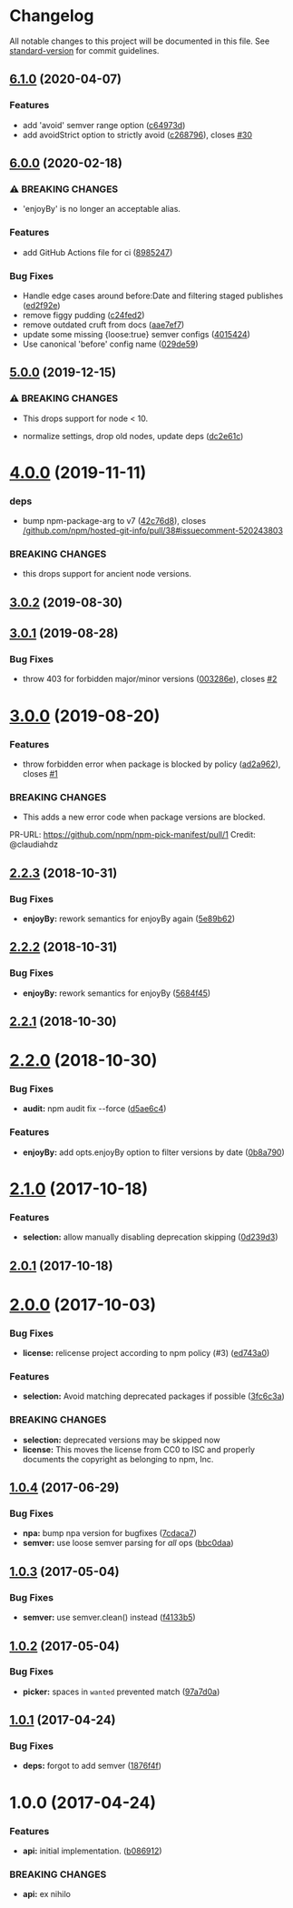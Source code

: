 # Changelog

All notable changes to this project will be documented in this file. See [standard-version](https://github.com/conventional-changelog/standard-version) for commit guidelines.

## [6.1.0](https://github.com/npm/npm-pick-manifest/compare/v6.0.0...v6.1.0) (2020-04-07)


### Features

* add 'avoid' semver range option ([c64973d](https://github.com/npm/npm-pick-manifest/commit/c64973d63ddf6797edf41c20df641f816d30ff03))
* add avoidStrict option to strictly avoid ([c268796](https://github.com/npm/npm-pick-manifest/commit/c2687967b6294f5ce01aa6b59071e79272dc57de)), closes [#30](https://github.com/npm/npm-pick-manifest/issues/30)

## [6.0.0](https://github.com/npm/npm-pick-manifest/compare/v5.0.0...v6.0.0) (2020-02-18)


### ⚠ BREAKING CHANGES

* 'enjoyBy' is no longer an acceptable alias.

### Features

* add GitHub Actions file for ci ([8985247](https://github.com/npm/npm-pick-manifest/commit/898524727fa157f46fdf4eb0c11148ae4808226b))


### Bug Fixes

* Handle edge cases around before:Date and filtering staged publishes ([ed2f92e](https://github.com/npm/npm-pick-manifest/commit/ed2f92e7fdc9cc7836b13ebc73e17d8fd296a07e))
* remove figgy pudding ([c24fed2](https://github.com/npm/npm-pick-manifest/commit/c24fed25b8f77fbbcc3107030f2dfed55fa54222))
* remove outdated cruft from docs ([aae7ef7](https://github.com/npm/npm-pick-manifest/commit/aae7ef7625ddddbac0548287e5d57b8f76593322))
* update some missing {loose:true} semver configs ([4015424](https://github.com/npm/npm-pick-manifest/commit/40154244a3fe1af86462bc1d6165199fc3315c10))
* Use canonical 'before' config name ([029de59](https://github.com/npm/npm-pick-manifest/commit/029de59bda6d3376f03760a00efe4ac9d997c623))

## [5.0.0](https://github.com/npm/npm-pick-manifest/compare/v4.0.0...v5.0.0) (2019-12-15)


### ⚠ BREAKING CHANGES

* This drops support for node < 10.

* normalize settings, drop old nodes, update deps ([dc2e61c](https://github.com/npm/npm-pick-manifest/commit/dc2e61cc06bd19e079128e77397df7593741da50))

<a name="4.0.0"></a>
# [4.0.0](https://github.com/npm/npm-pick-manifest/compare/v3.0.2...v4.0.0) (2019-11-11)


### deps

* bump npm-package-arg to v7 ([42c76d8](https://github.com/npm/npm-pick-manifest/commit/42c76d8)), closes [/github.com/npm/hosted-git-info/pull/38#issuecomment-520243803](https://github.com//github.com/npm/hosted-git-info/pull/38/issues/issuecomment-520243803)


### BREAKING CHANGES

* this drops support for ancient node versions.



<a name="3.0.2"></a>
## [3.0.2](https://github.com/npm/npm-pick-manifest/compare/v3.0.1...v3.0.2) (2019-08-30)



<a name="3.0.1"></a>
## [3.0.1](https://github.com/npm/npm-pick-manifest/compare/v3.0.0...v3.0.1) (2019-08-28)


### Bug Fixes

* throw 403 for forbidden major/minor versions ([003286e](https://github.com/npm/npm-pick-manifest/commit/003286e)), closes [#2](https://github.com/npm/npm-pick-manifest/issues/2)



<a name="3.0.0"></a>
# [3.0.0](https://github.com/npm/npm-pick-manifest/compare/v2.2.3...v3.0.0) (2019-08-20)


### Features

* throw forbidden error when package is blocked by policy ([ad2a962](https://github.com/npm/npm-pick-manifest/commit/ad2a962)), closes [#1](https://github.com/npm/npm-pick-manifest/issues/1)


### BREAKING CHANGES

* This adds a new error code when package versions are
blocked.

PR-URL: https://github.com/npm/npm-pick-manifest/pull/1
Credit: @claudiahdz



<a name="2.2.3"></a>
## [2.2.3](https://github.com/npm/npm-pick-manifest/compare/v2.2.2...v2.2.3) (2018-10-31)


### Bug Fixes

* **enjoyBy:** rework semantics for enjoyBy again ([5e89b62](https://github.com/npm/npm-pick-manifest/commit/5e89b62))



<a name="2.2.2"></a>
## [2.2.2](https://github.com/npm/npm-pick-manifest/compare/v2.2.1...v2.2.2) (2018-10-31)


### Bug Fixes

* **enjoyBy:** rework semantics for enjoyBy ([5684f45](https://github.com/npm/npm-pick-manifest/commit/5684f45))



<a name="2.2.1"></a>
## [2.2.1](https://github.com/npm/npm-pick-manifest/compare/v2.2.0...v2.2.1) (2018-10-30)



<a name="2.2.0"></a>
# [2.2.0](https://github.com/npm/npm-pick-manifest/compare/v2.1.0...v2.2.0) (2018-10-30)


### Bug Fixes

* **audit:** npm audit fix --force ([d5ae6c4](https://github.com/npm/npm-pick-manifest/commit/d5ae6c4))


### Features

* **enjoyBy:** add opts.enjoyBy option to filter versions by date ([0b8a790](https://github.com/npm/npm-pick-manifest/commit/0b8a790))



<a name="2.1.0"></a>
# [2.1.0](https://github.com/npm/npm-pick-manifest/compare/v2.0.1...v2.1.0) (2017-10-18)


### Features

* **selection:** allow manually disabling deprecation skipping ([0d239d3](https://github.com/npm/npm-pick-manifest/commit/0d239d3))



<a name="2.0.1"></a>
## [2.0.1](https://github.com/npm/npm-pick-manifest/compare/v2.0.0...v2.0.1) (2017-10-18)



<a name="2.0.0"></a>
# [2.0.0](https://github.com/npm/npm-pick-manifest/compare/v1.0.4...v2.0.0) (2017-10-03)


### Bug Fixes

* **license:** relicense project according to npm policy (#3) ([ed743a0](https://github.com/npm/npm-pick-manifest/commit/ed743a0))


### Features

* **selection:** Avoid matching deprecated packages if possible ([3fc6c3a](https://github.com/npm/npm-pick-manifest/commit/3fc6c3a))


### BREAKING CHANGES

* **selection:** deprecated versions may be skipped now
* **license:** This moves the license from CC0 to ISC and properly documents the copyright as belonging to npm, Inc.



<a name="1.0.4"></a>
## [1.0.4](https://github.com/npm/npm-pick-manifest/compare/v1.0.3...v1.0.4) (2017-06-29)


### Bug Fixes

* **npa:** bump npa version for bugfixes ([7cdaca7](https://github.com/npm/npm-pick-manifest/commit/7cdaca7))
* **semver:** use loose semver parsing for *all* ops ([bbc0daa](https://github.com/npm/npm-pick-manifest/commit/bbc0daa))



<a name="1.0.3"></a>
## [1.0.3](https://github.com/npm/npm-pick-manifest/compare/v1.0.2...v1.0.3) (2017-05-04)


### Bug Fixes

* **semver:** use semver.clean() instead ([f4133b5](https://github.com/npm/npm-pick-manifest/commit/f4133b5))



<a name="1.0.2"></a>
## [1.0.2](https://github.com/npm/npm-pick-manifest/compare/v1.0.1...v1.0.2) (2017-05-04)


### Bug Fixes

* **picker:** spaces in `wanted` prevented match ([97a7d0a](https://github.com/npm/npm-pick-manifest/commit/97a7d0a))



<a name="1.0.1"></a>
## [1.0.1](https://github.com/npm/npm-pick-manifest/compare/v1.0.0...v1.0.1) (2017-04-24)


### Bug Fixes

* **deps:** forgot to add semver ([1876f4f](https://github.com/npm/npm-pick-manifest/commit/1876f4f))



<a name="1.0.0"></a>
# 1.0.0 (2017-04-24)


### Features

* **api:** initial implementation. ([b086912](https://github.com/npm/npm-pick-manifest/commit/b086912))


### BREAKING CHANGES

* **api:** ex nihilo
